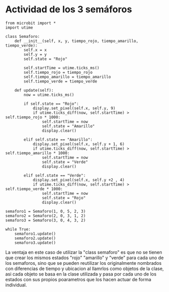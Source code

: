 # Actividad de los 3 semáforos

    from microbit import *
    import utime
    
    class Semaforo:
        def __init__(self, x, y, tiempo_rojo, tiempo_amarillo, tiempo_verde):
            self.x = x
            self.y = y
            self.state = "Rojo"  
            
            self.startTime = utime.ticks_ms()
            self.tiempo_rojo = tiempo_rojo
            self.tiempo_amarillo = tiempo_amarillo
            self.tiempo_verde = tiempo_verde
    
        def update(self):
            now = utime.ticks_ms()
    
            if self.state == "Rojo":
                display.set_pixel(self.x, self.y, 9)  
                if utime.ticks_diff(now, self.startTime) > self.tiempo_rojo * 1000:
                    self.startTime = now
                    self.state = "Amarillo"
                    display.clear()
    
            elif self.state == "Amarillo":
                display.set_pixel(self.x, self.y + 1, 6)  
                if utime.ticks_diff(now, self.startTime) > self.tiempo_amarillo * 1000:
                    self.startTime = now
                    self.state = "Verde"
                    display.clear()
    
            elif self.state == "Verde":
                display.set_pixel(self.x, self.y +2 , 4)  
                if utime.ticks_diff(now, self.startTime) > self.tiempo_verde * 1000:
                    self.startTime = now
                    self.state = "Rojo"
                    display.clear()
    
    semaforo1 = Semaforo(1, 0, 5, 2, 3)
    semaforo2 = Semaforo(2, 0, 3, 1, 2)
    semaforo3 = Semaforo(3, 0, 4, 3, 2)
    
    while True:
        semaforo1.update()
        semaforo2.update()
        semaforo3.update()

La ventaja en este caso de utilizar la "class semaforo" es que no se tienen que crear los mismos estados "rojo" "amarillo" y "verde" para cada uno de los semaforos, sino que se pueden reutilizar los originalmente nombrados con diferencias de tiempo y
ubicacion al llamrlos como objetos de la clase, asi cada objeto se basa en la clase utilizada y pasa por cada uno de los estados con sus propios poarametros que los hacen actuar de forma individual.
